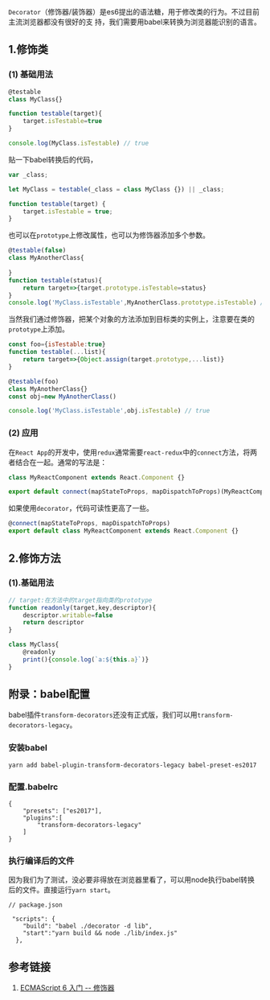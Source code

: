  `Decorator`（修饰器/装饰器）是es6提出的语法糖，用于修改类的行为。不过目前主流浏览器都没有很好的支
 持，我们需要用babel来转换为浏览器能识别的语言。
## 1.修饰类
### (1) 基础用法
```js
@testable
class MyClass{}

function testable(target){
    target.isTestable=true
}

console.log(MyClass.isTestable) // true
```
贴一下babel转换后的代码，
```js
var _class;

let MyClass = testable(_class = class MyClass {}) || _class;

function testable(target) {
    target.isTestable = true;
}
```
也可以在`prototype`上修改属性，也可以为修饰器添加多个参数。
```js
@testable(false)
class MyAnotherClass{
    
}
function testable(status){
    return target=>{target.prototype.isTestable=status}
}
console.log('MyClass.isTestable',MyAnotherClass.prototype.isTestable) // false
```
当然我们通过修饰器，把某个对象的方法添加到目标类的实例上，注意要在类的`prototype`上添加。
```js
const foo={isTestable:true}
function testable(...list){
    return target=>{Object.assign(target.prototype,...list)}
}

@testable(foo)
class MyAnotherClass{}
const obj=new MyAnotherClass()

console.log('MyClass.isTestable',obj.isTestable) // true
```
### (2) 应用
在`React App`的开发中，使用`redux`通常需要`react-redux`中的`connect`方法，将两者结合在一起。通常的写法是：
```js
class MyReactComponent extends React.Component {}

export default connect(mapStateToProps, mapDispatchToProps)(MyReactComponent);
```
如果使用`decorator`，代码可读性更高了一些。
```js
@connect(mapStateToProps, mapDispatchToProps)
export default class MyReactComponent extends React.Component {}
```
## 2.修饰方法
### (1).基础用法
```js
// target:在方法中的target指向类的prototype
function readonly(target,key,descriptor){
    descriptor.writable=false
    return descriptor
}

class MyClass{
    @readonly
    print(){console.log(`a:${this.a}`)}
}
```

## 附录：babel配置
babel插件`transform-decorators`还没有正式版，我们可以用`transform-decorators-legacy`。
### 安装babel
```
yarn add babel-plugin-transform-decorators-legacy babel-preset-es2017
```
### 配置.babelrc
```
{
    "presets": ["es2017"],
    "plugins":[
        "transform-decorators-legacy"
    ]
}
```
### 执行编译后的文件
因为我们为了测试，没必要非得放在浏览器里看了，可以用node执行babel转换后的文件。直接运行`yarn start`。
```
// package.json

 "scripts": {
    "build": "babel ./decorator -d lib",
    "start":"yarn build && node ./lib/index.js"
  },
```

## 参考链接
1. [ECMAScript 6 入门 -- 修饰器](http://es6.ruanyifeng.com/#docs/decorator)

